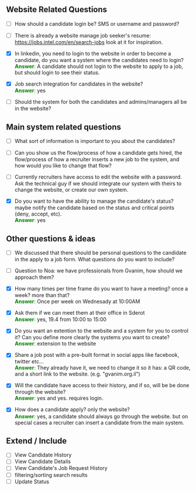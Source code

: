 ## Website Related Questions

* [ ] How should a candidate login be? SMS or username and password?

* [ ] There is already a website manage job seeker's resume: https://jobs.intel.com/en/search-jobs look at it for inspiration.

* [x] In linkedin, you need to login to the website in order to become a candidate, do you want a system where the candidates need to login?
<br /><span style="color:green;">**Answer**:</span> A candidate should not login to the website to apply to a job, but should login to see their status.

* [x] Job search integration for candidates in the website? 
<br /><span style="color:green;">**Answer**:</span> yes

* [ ] Should the system for both the candidates and admins/managers all be in the website?

## Main system related questions

* [ ] What sort of information is important to you about the candidates?
  
* [ ] Can you show us the flow/process of how a candidate gets hired, the flow/process of how a recruiter inserts a new job to the system, and how would you like to change that flow?

* [ ] Currently recruiters have access to edit the website with a password. Ask the technical guy if we should integrate our system with theirs to change the website, or create our own system.

* [x] Do you want to have the ability to manage the candidate's status? maybe notify the candidate based on the status and critical points (deny, accept, etc).
<br /><span style="color:green;">**Answer**:</span> yes

## Other questions & ideas

* [ ] We discussed that there should be personal questions to the candidate in the apply to a job form. What questions do you want to include? 

* [ ] Question to Noa: we have professionals from Gvanim, how should we approach them?

* [x] How many times per time frame do you want to have a meeting? once a week? more than that?
<br /><span style="color:green;">**Answer**:</span> Once per week on Wednesady at 10:00AM

* [x] Ask them if we can meet them at their office in Sderot
<br /><span style="color:green;">**Answer**:</span> yes, 19.4 from 10:00 to 15:00

* [x] Do you want an extention to the website and a system for you to control it? Can you define more clearly the systems you want to create?
<br /><span style="color:green;">**Answer**:</span> extension to the website

* [x] Share a job post with a pre-built format in social apps like facebook, twitter etc...
<br /><span style="color:green;">**Answer**:</span> They already have it, we need to change it so it has: a QR code, and a short link to the website. (e.g. "gvanim.org.il")

* [x] Will the candidate have access to their history, and if so, will be be done through the website? 
<br /><span style="color:green;">**Answer**:</span> yes and yes. requires login.

* [x] How does a candidate apply? only the website?
<br /><span style="color:green;"> **Answer**:</span> yes, a candidate should always go through the website. but on special cases a recruiter can insert a candidate from the main system.



## Extend / Include
* [ ] View Candidate History
* [ ] View Candidate Details
* [ ] View Candidate's Job Request History
* [ ] filtering/sorting search results
* [ ] Update Status